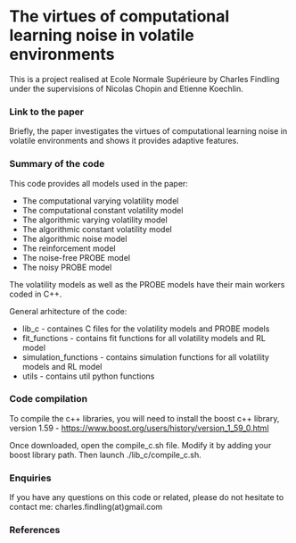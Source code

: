 <h1> The virtues of computational learning noise in volatile environments </h1>

This is a project realised at Ecole Normale Supérieure by Charles Findling under the supervisions of Nicolas Chopin and Etienne Koechlin.

<h3> Link to the paper </h3>

Briefly, the paper investigates the virtues of computational learning noise in volatile environments and shows it provides adaptive features.

<h3> Summary of the code </h3>

This code provides all models used in the paper:
* The computational varying volatility model
* The computational constant volatility model
* The algorithmic varying volatility model
* The algorithmic constant volatility model
* The algorithmic noise model
* The reinforcement model
* The noise-free PROBE model
* The noisy PROBE model

The volatility models as well as the PROBE models have their main workers coded in C++.

General arhitecture of the code:
* lib_c - containes C files for the volatility models and PROBE models
* fit_functions - contains fit functions for all volatility models and RL model
* simulation_functions - contains simulation functions for all volatility models and RL model
* utils - contains util python functions

<h3> Code compilation </h3>

To compile the c++ libraries, you will need to install the boost c++ library, version 1.59 - https://www.boost.org/users/history/version_1_59_0.html

Once downloaded, open the compile_c.sh file. Modify it by adding your boost library path. Then launch ./lib_c/compile_c.sh.

<h3> Enquiries </h3>

If you have any questions on this code or related, please do not hesitate to contact me: charles.findling(at)gmail.com

<h3> References </h3>



